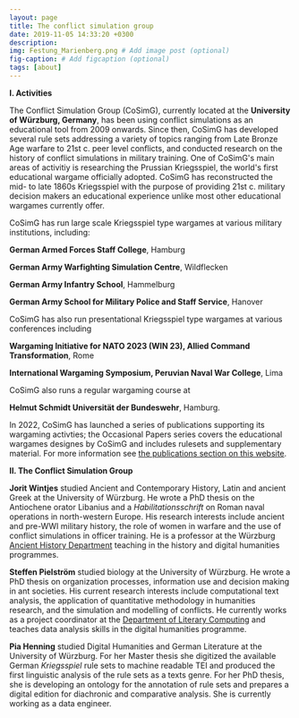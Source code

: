 ```yaml
---
layout: page
title: The conflict simulation group
date: 2019-11-05 14:33:20 +0300
description: 
img: Festung_Marienberg.png # Add image post (optional)
fig-caption: # Add figcaption (optional)
tags: [about]
---
```


**I. Activities**

The Conflict Simulation Group (CoSimG), currently located at the **University of Würzburg, Germany**, has been using conflict simulations as an educational tool from 2009 onwards. Since then, CoSimG has developed several rule sets addressing a variety of topics ranging from Late Bronze Age warfare to 21st c. peer level conflicts, and conducted research on the history of conflict simulations in military training. One of CoSimG's main areas of activitiy is researching the Prussian Kriegsspiel, the world's first educational wargame officially adopted. CoSimG has reconstructed the mid- to late 1860s Kriegsspiel with the purpose of providing 21st c. military decision makers an educational experience unlike most other educational wargames currently offer.

CoSimG has run large scale Kriegsspiel type wargames at various military institutions, including:

**German Armed Forces Staff College**, Hamburg

**German Army Warfighting Simulation Centre**, Wildflecken

**German Army Infantry School**, Hammelburg

**German Army School for Military Police and Staff Service**, Hanover

CoSimG has also run presentational Kriegsspiel type wargames at various conferences including

**Wargaming Initiative for NATO 2023 (WIN 23), Allied Command Transformation**, Rome 

**International Wargaming Symposium, Peruvian Naval War College**, Lima

CoSimG also runs a regular wargaming course at 

**Helmut Schmidt Universität der Bundeswehr**, Hamburg.

In 2022, CoSimG has launched a series of publications supporting its wargaming activties; the Occasional Papers series covers the educational wargames designes by CoSimG and includes rulesets and supplementary material. For more information see [the publications section on this website](https://cosimg.github.io/2019/10/30/publications.html).

**II. The Conflict Simulation Group**

**Jorit Wintjes** studied Ancient and Contemporary History, Latin and ancient Greek at the University of Würzburg. He wrote a PhD thesis on the Antiochene orator Libanius and a *Habilitationsschrift* on Roman naval operations in north-western Europe. His research interests include ancient and pre-WWI military history, the role of women in warfare and the use of conflict simulations in officer training. He is a professor at the Würzburg [Ancient History Department](http://www.geschichte.uni-wuerzburg.de/institut/alte-geschichte/) teaching in the history and digital humanities programmes.

**Steffen Pielström** studied biology at the University of Würzburg. He wrote a PhD thesis on organization processes, information use and decision making in ant societies. His current research interests include computational text analysis, the application of quantitative methodology in humanities research, and the simulation and modelling of conflicts. He currently works as a project coordinator at the [Department of Literary Computing](https://www.germanistik.uni-wuerzburg.de/lehrstuehle/computerphilologie/startseite/) and teaches data analysis skills in the digital humanities programme.

**Pia Henning** studied Digital Humanities and German Literature at the University of Würzburg. For her Master thesis she digitized the available German *Kriegsspiel* rule sets to machine readable TEI and produced the first linguistic analysis of the rule sets as a texts genre. For her PhD thesis, she is developing an ontology for the annotation of rule sets and prepares a digital edition for diachronic and comparative analysis. She is currently working as a data engineer.
